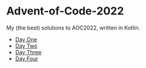 # Advent-of-Code-2022
My (the best) solutions to AOC2022, written in Kotlin.
* [Day One](src/main/kotlin/day01/DayOne.kt)
* [Day Two](src/main/kotlin/day02/DayTwo.kt)
* [Day Three](src/main/kotlin/day03/DayThree.kt)
* [Day Four](src/main/kotlin/day04/DayFour.kt)